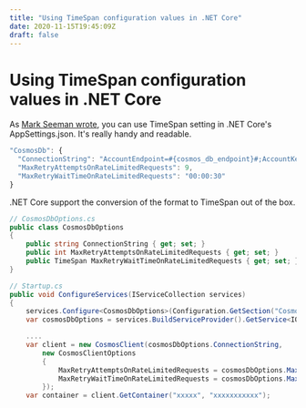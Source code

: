 ```yaml
---
title: "Using TimeSpan configuration values in .NET Core"
date: 2020-11-15T19:45:09Z
draft: false
---
```

# Using TimeSpan configuration values in .NET Core

As [Mark Seeman wrote](https://blog.ploeh.dk/2019/11/25/timespan-configuration-values-in-net-core/), you can use TimeSpan setting in .NET Core's AppSettings.json. It's really handy and readable.

```javascript
"CosmosDb": {
  "ConnectionString": "AccountEndpoint=#{cosmos_db_endpoint}#;AccountKey=#{cosmos_db_primary_master_key}#;",
  "MaxRetryAttemptsOnRateLimitedRequests": 9,
  "MaxRetryWaitTimeOnRateLimitedRequests": "00:00:30"
}
```

.NET Core support the conversion of the format to TimeSpan out of the box.

```csharp
// CosmosDbOptions.cs
public class CosmosDbOptions
{
    public string ConnectionString { get; set; }
    public int MaxRetryAttemptsOnRateLimitedRequests { get; set; }
    public TimeSpan MaxRetryWaitTimeOnRateLimitedRequests { get; set; }
}

// Startup.cs
public void ConfigureServices(IServiceCollection services)
{
    services.Configure<CosmosDbOptions>(Configuration.GetSection("CosmosDb"));
    var cosmosDbOptions = services.BuildServiceProvider().GetService<IOptions<CosmosDbOptions>>().Value;

    ....
    var client = new CosmosClient(cosmosDbOptions.ConnectionString,
        new CosmosClientOptions
        {
            MaxRetryAttemptsOnRateLimitedRequests = cosmosDbOptions.MaxRetryAttemptsOnRateLimitedRequests,
            MaxRetryWaitTimeOnRateLimitedRequests = cosmosDbOptions.MaxRetryWaitTimeOnRateLimitedRequests
        });
    var container = client.GetContainer("xxxxx", "xxxxxxxxxxx");

```



